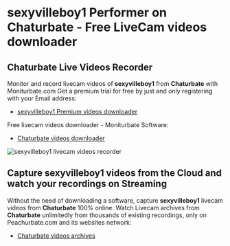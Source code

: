 # sexyvilleboy1 Performer on Chaturbate - Free LiveCam videos downloader

## Chaturbate Live Videos Recorder

Monitor and record livecam videos of **sexyvilleboy1** from **Chaturbate** with Moniturbate.com
Get a premium trial for free by just and only registering with your Email address:
* [sexyvilleboy1 Premium videos downloader](https://moniturbate.com/request-demo-licence-key.html)

Free livecam videos downloader - Moniturbate Software:
* [Chaturbate videos downloader](https://moniturbate.com/moniturbate-download-software.html)

![sexyvilleboy1 livecam videos recorder](https://peachurnet.com/templates/moniturbate-software.png)


## Capture sexyvilleboy1 videos from the Cloud and watch your recordings on Streaming

Without the need of downloading a software, capture **sexyvilleboy1** livecam videos from **Chaturbate** 100% online.
Watch Livecam archives from **Chaturbate** unlimitedly from thousands of existing recordings, only on Peachurbate.com and its websites network:
* [Chaturbate videos archives](https://peachurnet.com/)